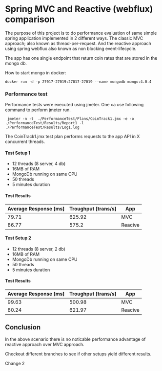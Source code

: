 # Spring MVC and Reactive (webflux) comparison 

The purpose of this project is to do performance evaluation of same simple spring application
implemented in 2 different ways. The classic MVC approach; also known as thread-per-request.
And the reactive approach using spring webflux also known as non blocking event-lifecycle.

The app has one single endpoint that return coin rates that are stored in the mongo db.

How to start mongo in docker:
```
docker run -d -p 27017-27019:27017-27019 --name mongodb mongo:4.0.4
```

### Performance test
Performance tests were executed using jmeter. One ca use following command to perform jmeter run.

```
 jmeter -n -t  ./PerformanceTest/Plans/CoinTrack1.jmx -e -o ./PerformanceTest/Results/Report1 -l ./PerformanceTest/Results/Log1.log
```
The CoinTrack1.jmx test plan performs requests to the app API in X concurrent threads.

#### Test Setup 1
- 12 threads (8 server, 4 db)
- 16MB of RAM
- MongoDb running on same CPU
- 50 threads
- 5 minutes duration

#### Test Results

| Average Response [ms]|Troughput [trans/s]| App  |
| ------------- |-------------| -----|
| 79.71      | 625.92| MVC |
| 86.77      | 575.2      |   Reacive |

#### Test Setup 2
- 12 threads (8 server, 2 db)
- 16MB of RAM
- MongoDb running on same CPU
- 50 threads
- 5 minutes duration

#### Test Results

| Average Response [ms]|Troughput [trans/s]| App  |
| ------------- |-------------| -----|
| 99.63 | 500.98 | MVC |
| 80.24 | 621.97 | Reacive |

## Conclusion

In the above scenario there is no noticable performance advantage of 
reactive approach over MVC approach.

Checkout different branches to see if other setups yield different results.

Change 2
